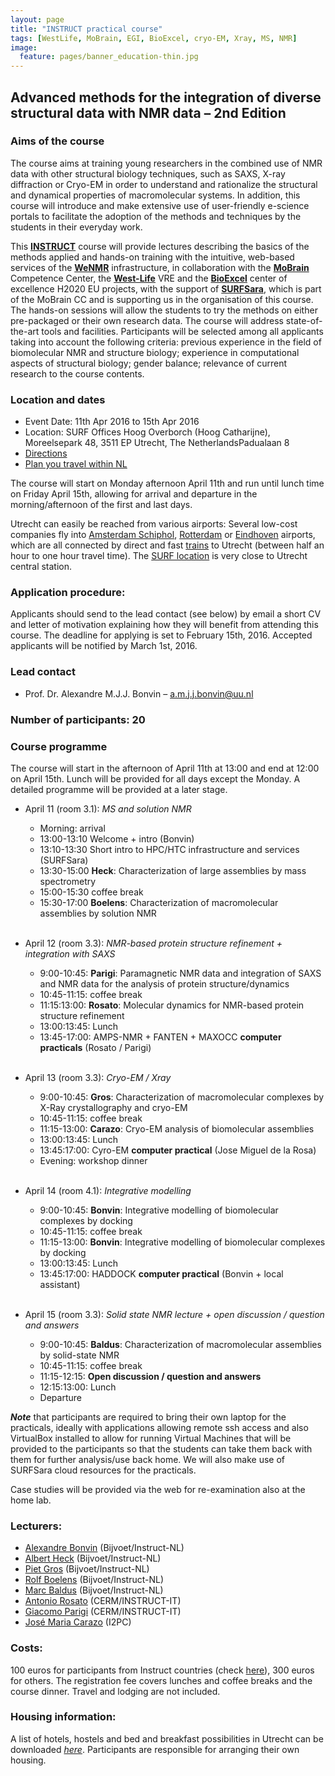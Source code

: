 ```yaml
---
layout: page
title: "INSTRUCT practical course"
tags: [WestLife, MoBrain, EGI, BioExcel, cryo-EM, Xray, MS, NMR]
image:
  feature: pages/banner_education-thin.jpg
---
```


## Advanced methods for the integration of diverse structural data with NMR data – 2nd Edition




### Aims of the course

The course aims at training young researchers in the combined use of NMR data with other structural biology techniques, such as SAXS, X-ray diffraction or Cryo-EM in order to understand and rationalize the structural and dynamical properties of macromolecular systems. In addition, this course will introduce and make extensive use of user-friendly e-science portals to facilitate the adoption of the methods and techniques by the students in their everyday work.

This [**INSTRUCT**](http://www.structuralbiology.eu) course will provide lectures describing the basics of the methods applied and hands-on training with the intuitive, web-based services of the [**WeNMR**](http://www.wenmr.eu) infrastructure, in collaboration with the [**MoBrain**](http://mobrain.egi.eu) Competence Center, the [**West-Life**](http://www.west-life.eu) VRE and the [**BioExcel**](http://www.bioexcel.eu) center of excellence H2020 EU projects, with the support of [**SURFSara**](https://www.surf.nl/en/about-surf/subsidiaries/surfsara/), which is part of the MoBrain CC and is supporting us in the organisation of this course. The hands-on sessions will allow the students to try the methods on either pre-packaged or their own research data. The course will address state-of-the-art tools and facilities. Participants will be selected among all applicants taking into account the following criteria: previous experience in the field of biomolecular NMR and structure biology; experience in computational aspects of structural biology; gender balance; relevance of current research to the course contents.


### Location and dates

* Event Date: 11th Apr 2016 to 15th Apr 2016
* Location: SURF Offices Hoog Overborch (Hoog Catharijne), Moreelsepark 48, 3511 EP Utrecht, The NetherlandsPadualaan 8
* [Directions](https://www.google.nl/maps/place/SURF/@52.0891266,5.1113904,17z/data=!3m1!4b1!4m2!3m1!1s0x47c66f643c8cc5d3:0xb3c244816bf24e33)
* [Plan you travel within NL](http://9292.nl/en)

The course will start on Monday afternoon April 11th and run until lunch time on Friday April 15th, allowing for arrival and departure in the morning/afternoon of the first and last days.

Utrecht can easily be reached from various airports: Several low-cost companies fly into [Amsterdam Schiphol](http://www.schiphol.nl/), [Rotterdam](http://www.rotterdamthehagueairport.nl/en/) or [Eindhoven](http://www.eindhovenairport.com/en/) airports, which are all connected by direct and fast [trains](http://www.ns.nl/en) to Utrecht (between half an hour to one hour travel time). The [SURF location](https://www.google.nl/maps/place/SURF/@52.0891266,5.1113904,17z/data=!3m1!4b1!4m2!3m1!1s0x47c66f643c8cc5d3:0xb3c244816bf24e33) is very close to Utrecht central station. 


### Application procedure: 

Applicants should send to the lead contact (see below) by email a short CV and letter of motivation explaining how they will benefit from attending this course. The deadline for applying is set to February 15th, 2016. Accepted applicants will be notified by March 1st, 2016.


### Lead contact

* Prof. Dr. Alexandre M.J.J. Bonvin – a.m.j.j.bonvin@uu.nl

### Number of participants: 20


### Course programme

The course will start in the afternoon of April 11th at 13:00 and end at 12:00 on April 15th. Lunch will be provided for all days except the Monday.
A detailed programme will be provided at a later stage.


* April 11 (room 3.1): *MS and solution NMR*
	* Morning: arrival
	* 13:00-13:10 Welcome + intro (Bonvin)
	* 13:10-13:30 Short intro to HPC/HTC infrastructure and services (SURFSara)
	* 13:30-15:00 **Heck**: Characterization of large assemblies by mass spectrometry
	* 15:00-15:30 coffee break
	* 15:30-17:00 **Boelens**: Characterization of macromolecular assemblies by solution NMR
<br><br>

* April 12 (room 3.3): *NMR-based protein structure refinement + integration with SAXS*
	*  9:00-10:45: **Parigi**: Paramagnetic NMR data and integration of SAXS and NMR data for the analysis of protein structure/dynamics
	* 10:45-11:15: coffee break
	* 11:15:13:00: **Rosato**: Molecular dynamics for NMR-based protein structure refinement
	* 13:00:13:45: Lunch
	* 13:45-17:00: AMPS-NMR + FANTEN + MAXOCC **computer practicals** (Rosato / Parigi)
<br><br>

* April 13 (room 3.3): *Cryo-EM / Xray*
	*  9:00-10:45: **Gros**: Characterization of macromolecular complexes by X-Ray crystallography and cryo-EM
	* 10:45-11:15: coffee break
	* 11:15-13:00: **Carazo**: Cryo-EM analysis of biomolecular assemblies
	* 13:00:13:45: Lunch
	* 13:45:17:00: Cyro-EM **computer practical** (Jose Miguel de la Rosa)
	* Evening: workshop dinner
<br><br>

* April 14 (room 4.1): *Integrative modelling*
	*  9:00-10:45: **Bonvin**: Integrative modelling of biomolecular complexes by docking
	* 10:45-11:15: coffee break
	* 11:15-13:00: **Bonvin**: Integrative modelling of biomolecular complexes by docking
	* 13:00:13:45: Lunch
	* 13:45:17:00: HADDOCK **computer practical**  (Bonvin + local assistant)
<br><br>

* April 15 (room 3.3): *Solid state NMR lecture + open discussion / question and answers*
	*  9:00-10:45: **Baldus**: Characterization of macromolecular assemblies by solid-state NMR
	* 10:45-11:15: coffee break
	* 11:15-12:15: **Open discussion / question and answers**
	* 12:15:13:00: Lunch
	* Departure
		

_**Note**_ that participants are required to bring their own laptop for the practicals, ideally with applications allowing remote ssh access and also VirtualBox installed to allow for running Virtual Machines that will be provided to the participants so that the students can take them back with them for further analysis/use back home. We will also make use of SURFSara cloud resources for the practicals.

Case studies will be provided via the web for re-examination also at the home lab.



### Lecturers:

* [Alexandre Bonvin](http://www.uu.nl/staff/amjjbonvin) (Bijvoet/Instruct-NL)
* [Albert Heck](http://www.uu.nl/staff/AJRHeck) (Bijvoet/Instruct-NL)
* [Piet Gros](http://www.uu.nl/staff/PGros) (Bijvoet/Instruct-NL)
* [Rolf Boelens](http://www.uu.nl/staff/RBoelens) (Bijvoet/Instruct-NL)
* [Marc Baldus](http://www.uu.nl/staff/MBaldus) (Bijvoet/Instruct-NL)
* [Antonio Rosato](http://www.cerm.unifi.it/people/antonio-rosato) (CERM/INSTRUCT-IT)
* [Giacomo Parigi](http://www.cerm.unifi.it/people/giacomo-parigi) (CERM/INSTRUCT-IT)
* [José Maria Carazo](http://biocomp.cnb.csic.es/carazo) (I2PC)

 
### Costs: 

100 euros for participants from Instruct countries (check [here](https://www.structuralbiology.eu/resources/countries)), 300 euros for others. The registration fee covers lunches and coffee breaks and the course dinner. Travel and lodging are not included.

### Housing information:

A list of hotels, hostels and bed and breakfast possibilities in Utrecht can be downloaded [*here*](/docs/Hotels-Utrecht-Nov2015.pdf).
Participants are responsible for arranging their own housing.



